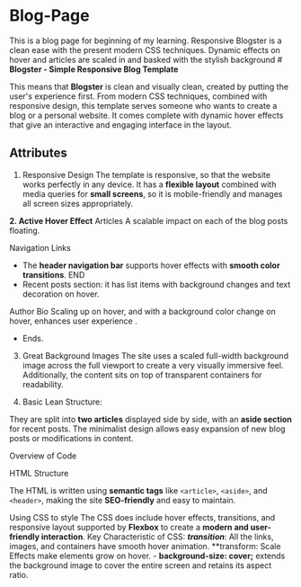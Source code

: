 # Blog-Page
This is a blog page for beginning of my learning.
Responsive Blogster is a clean ease with the present modern CSS techniques. Dynamic effects on hover and articles are scaled in and basked with the stylish background # **Blogster - Simple Responsive Blog Template**

This means that **Blogster** is clean and visually clean, created by putting the user's experience first. From modern CSS techniques, combined with responsive design, this template serves someone who wants to create a blog or a personal website. It comes complete with dynamic hover effects that give an interactive and engaging interface in the layout.

## Attributes

1. Responsive Design
The template is responsive, so that the website works perfectly in any device. It has a **flexible layout** combined with media queries for **small screens**, so it is mobile-friendly and manages all screen sizes appropriately.

**2. Active Hover Effect**
Articles
A scalable impact on each of the blog posts floating.

Navigation Links
- The **header navigation bar** supports hover effects with **smooth color transitions**.
END
- Recent posts section: it has list items with background changes and text decoration on hover.

Author Bio
Scaling up on hover, and with a background color change on hover, enhances user experience .
- Ends.

3. Great Background Images
The site uses a scaled full-width background image across the full viewport to create a very visually immersive feel. Additionally, the content sits on top of transparent containers for readability.

4. Basic Lean Structure:

They are split into **two articles** displayed side by side, with an **aside section** for recent posts. The minimalist design allows easy expansion of new blog posts or modifications in content.

Overview of Code

HTML Structure

The HTML is written using **semantic tags** like `<article>`, `<aside>`, and `<header>`, making the site **SEO-friendly** and easy to maintain.

Using CSS to style The CSS does include hover effects, transitions, and responsive layout supported by **Flexbox** to create a **modern and user-friendly interaction**. Key Characteristic of CSS: ***transition***: All the links, images, and containers have smooth hover animation. **transform: Scale Effects make elements grow on hover. - **background-size: cover;** extends the background image to cover the entire screen and retains its aspect ratio.
